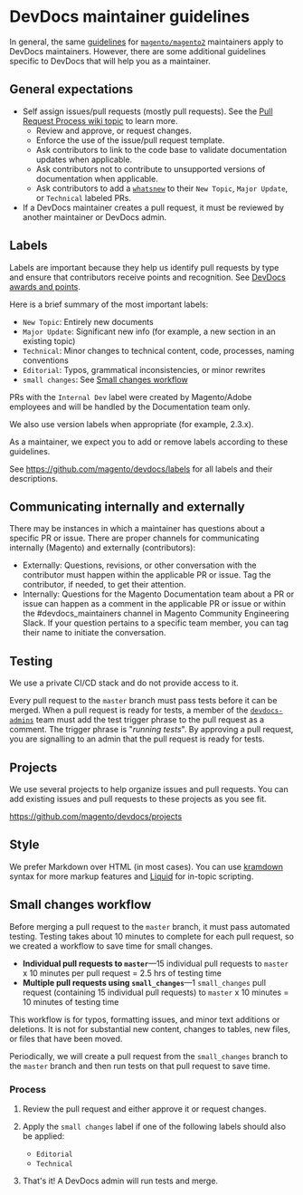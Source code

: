 # DevDocs maintainer guidelines

In general, the same [guidelines](https://devdocs.magento.com/contributor-guide/maintainers.html) for [`magento/magento2`](https://github.com/magento/magento2) maintainers apply to DevDocs maintainers. However, there are some additional guidelines specific to DevDocs that will help you as a maintainer.

## General expectations

-  Self assign issues/pull requests (mostly pull requests). See the [Pull Request Process wiki topic](https://github.com/magento/devdocs/wiki/Pull-Request-Process) to learn more.
   -  Review and approve, or request changes.
   -  Enforce the use of the issue/pull request template.
   -  Ask contributors to link to the code base to validate documentation updates when applicable.
   -  Ask contributors not to contribute to unsupported versions of documentation when applicable.
   -  Ask contributors to add a [`whatsnew`](https://github.com/magento/devdocs/wiki/Pull-Request-Process) to their `New Topic`, `Major Update`, or `Technical` labeled PRs.
-  If a DevDocs maintainer creates a pull request, it must be reviewed by another maintainer or DevDocs admin.

## Labels

Labels are important because they help us identify pull requests by type and ensure that contributors receive points and recognition. See [DevDocs awards and points](https://devdocs.magento.com/contributor-guide/contributing.html#devdocs-awards-and-points).

Here is a brief summary of the most important labels:

-  `New Topic`: Entirely new documents
-  `Major Update`: Significant new info (for example, a new section in an existing topic)
-  `Technical`: Minor changes to technical content, code, processes, naming conventions
-  `Editorial`: Typos, grammatical inconsistencies, or minor rewrites
-  `small changes`: See [Small changes workflow](#small-changes-workflow)

PRs with the `Internal Dev` label were created by Magento/Adobe employees and will be handled by the Documentation team only.

We also use version labels when appropriate (for example, 2.3.x).

As a maintainer, we expect you to add or remove labels according to these guidelines.

See https://github.com/magento/devdocs/labels for all labels and their descriptions.

## Communicating internally and externally

There may be instances in which a maintainer has questions about a specific PR or issue. There are proper channels for communicating internally (Magento) and externally (contributors):

-  Externally: Questions, revisions, or other conversation with the contributor must happen within the applicable PR or issue. Tag the contributor, if needed, to get their attention.
-  Internally: Questions for the Magento Documentation team about a PR or issue can happen as a comment in the applicable PR or issue or within the #devdocs_maintainers channel in Magento Community Engineering Slack. If your question pertains to a specific team member, you can tag their name to initiate the conversation.

## Testing

We use a private CI/CD stack and do not provide access to it.

Every pull request to the `master` branch must pass tests before it can be merged. When a pull request is ready for tests, a member of the [`devdocs-admins`](https://github.com/orgs/magento/teams/devdocs-admins) team must add the test trigger phrase to the pull request as a comment. The trigger phrase is "_running tests_". By approving a pull request, you are signalling to an admin that the pull request is ready for tests.

## Projects

We use several projects to help organize issues and pull requests. You can add existing issues and pull requests to these projects as you see fit.

https://github.com/magento/devdocs/projects

## Style

We prefer Markdown over HTML (in most cases). You can use [kramdown](https://kramdown.gettalong.org/syntax.html) syntax for more markup features and [Liquid](https://jekyllrb.com/docs/liquid/) for in-topic scripting.

## Small changes workflow

Before merging a pull request to the `master` branch, it must pass automated testing. Testing takes about 10 minutes to complete for each pull request, so we created a workflow to save time for small changes.

-  **Individual pull requests to `master`**—15 individual pull requests to `master` x 10 minutes per pull request = 2.5 hrs of testing time
-  **Multiple pull requests using `small_changes`**—1 `small_changes` pull request (containing 15 individual pull requests) to `master` x 10 minutes = 10 minutes of testing time

This workflow is for typos, formatting issues, and minor text additions or deletions. It is not for substantial new content, changes to tables, new files, or files that have been moved.

Periodically, we will create a pull request from the `small_changes` branch to the `master` branch and then run tests on that pull request to save time.

### Process

1. Review the pull request and either approve it or request changes.
1. Apply the `small changes` label if one of the following labels should also be applied:

   -  `Editorial`
   -  `Technical`

1. That's it! A DevDocs admin will run tests and merge.
